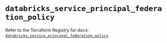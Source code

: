 # `databricks_service_principal_federation_policy`

Refer to the Terraform Registry for docs: [`databricks_service_principal_federation_policy`](https://registry.terraform.io/providers/databricks/databricks/1.88.0/docs/resources/service_principal_federation_policy).
